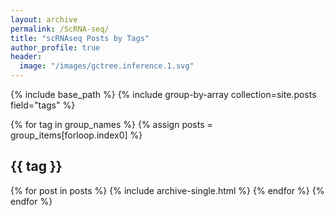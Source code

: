 ```yaml
---
layout: archive
permalink: /ScRNA-seq/
title: "scRNAseq Posts by Tags"
author_profile: true
header:
  image: "/images/gctree.inference.1.svg"
---
```


{% include base_path %}
{% include group-by-array collection=site.posts field="tags" %}

{% for tag in group_names %}
  {% assign posts = group_items[forloop.index0] %}
  <h2 id="{{ tag | slugify }}" class="archive__subtitle">{{ tag }}</h2>
  {% for post in posts %}
    {% include archive-single.html %}
  {% endfor %}
{% endfor %}
